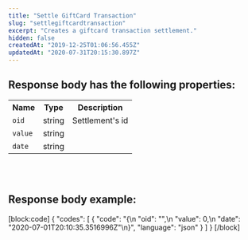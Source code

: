 ```yaml
---
title: "Settle GiftCard Transaction"
slug: "settlegiftcardtransaction"
excerpt: "Creates a giftcard transaction settlement."
hidden: false
createdAt: "2019-12-25T01:06:56.455Z"
updatedAt: "2020-07-31T20:15:30.897Z"
---
```

## Response body has the following properties:
<table>
    <tr>
        <th>Name</th>
        <th>Type</th>
        <th>Description</th>
    </tr>
    <tr>
        <td><code>oid</code></td>
        <td>string</td>
        <td>Settlement's id</td>
    </tr>
 <tr>
        <td><code>value</code></td>
        <td>string</td>
        <td></td>
    </tr>
 <tr>
        <td><code>date</code></td>
        <td>string</td>
        <td></td>
    </tr>
</table>

<br></br>

## Response body example:
[block:code]
{
  "codes": [
    {
      "code": "{\n        \"oid\": \"\",\n        \"value\": 0,\n        \"date\": \"2020-07-01T20:10:35.3516996Z\"\n}",
      "language": "json"
    }
  ]
}
[/block]